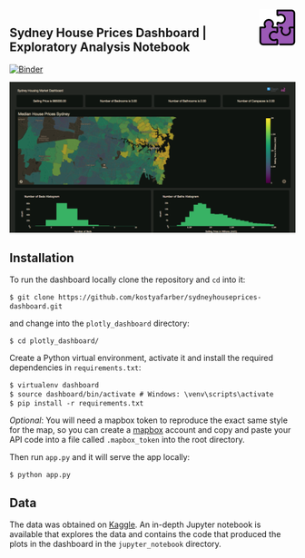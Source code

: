 <img src='/plotly_dashboard/assets/puzzle.png' align='right'>

## Sydney House Prices Dashboard | Exploratory Analysis Notebook

[![Binder](https://mybinder.org/badge_logo.svg)](https://mybinder.org/v2/gh/kostyafarber/sydneyhouseprices-dashboard/HEAD?filepath=%2Fjupyter_notebook%2Fsydney_choropleth.ipynb)

![](/plotly_dashboard/assets/dash.png)

## Installation
To run the dashboard locally clone the repository and `cd` into it:

```shell
$ git clone https://github.com/kostyafarber/sydneyhouseprices-dashboard.git
```

and change into the `plotly_dashboard` directory:

```shell
$ cd plotly_dashboard/      
```

Create a Python virtual environment, activate it and install the required dependencies in `requirements.txt`:

```shell
$ virtualenv dashboard
$ source dashboard/bin/activate # Windows: \venv\scripts\activate
$ pip install -r requirements.txt
```

*Optional*: 
You will need a mapbox token to reproduce the exact same style for the map, so you can create a [mapbox](https://www.mapbox.com/) account and copy and paste your API code into a file called
`.mapbox_token` into the root directory.

Then run `app.py` and it will serve the app locally:

```shell
$ python app.py
```

## Data
The data was obtained on [Kaggle](https://www.kaggle.com/mihirhalai/sydney-house-prices/activity). An in-depth Jupyter notebook is available that explores the data and contains the code that produced the plots in the dashboard in the `jupyter_notebook` directory. 
